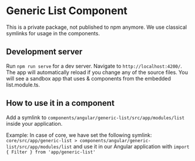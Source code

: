 # Generic List Component

This is a private package, not published to npm anymore. We use classical symlinks for usage in the components.

## Development server

Run `npm run serve` for a dev server. Navigate to `http://localhost:4200/`. The app will automatically reload if you change any of the source files.
You will see a sandbox app that uses <y-generic-table> & <y-generic-list> components from the embedded list.module.ts.

## How to use it in a component

Add a symlink to `components/angular/generic-list/src/app/modules/list` inside your application. 

Example: 
In case of core, we have set the following symlink: 
`core/src/app/generic-list > components/angular/generic-list/src/app/modules/list` and use it in our Angular application with `import { Filter } from 'app/generic-list'`

